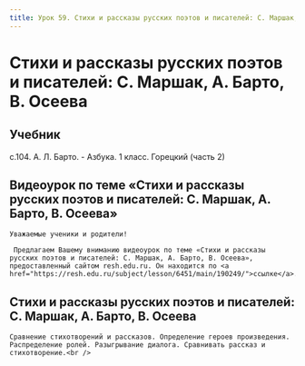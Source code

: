 ```yaml
---
title: Урок 59. Стихи и рассказы русских поэтов и писателей: С. Маршак, А. Барто, В. Осеева 
---
```


# Стихи и рассказы русских поэтов и писателей: С. Маршак, А. Барто, В. Осеева 

## Учебник

с.104. А. Л. Барто. - Азбука. 1 класс. Горецкий (часть 2)

## Видеоурок по теме «Стихи и рассказы русских поэтов и писателей: С. Маршак, А. Барто, В. Осеева»

<p>
	Уважаемые ученики и родители!  
</p>
<p>
	 Предлагаем Вашему вниманию видеоурок по теме «Стихи и рассказы русских поэтов и писателей: С. Маршак, А. Барто, В. Осеева», предоставленный сайтом resh.edu.ru. Он находится по <a href="https://resh.edu.ru/subject/lesson/6451/main/190249/">ссылке</a>.
</p>

## Стихи и рассказы русских поэтов и писателей: С. Маршак, А. Барто, В. Осеева

<p>
	Сравнение стихотворений и рассказов. Определение героев произведения. Распределение ролей. Разыгрывание диалога. Сравнивать рассказ и стихотворение.<br />
</p>